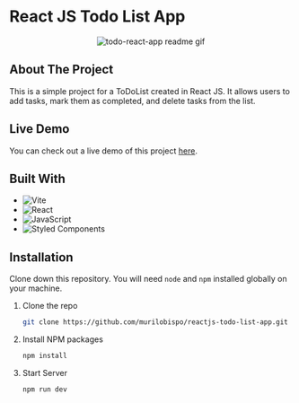 # React JS Todo List App

<div align="center">

![todo-react-app readme gif](https://github.com/murilobispo/react-todo-list/assets/112359490/fb3b7dce-70e7-4018-98f7-574400138525)

</div>

## About The Project

This is a simple project for a ToDoList created in React JS. It allows users to add tasks, mark them as completed, and delete tasks from the list.

## Live Demo
You can check out a live demo of this project [here](https://react-todo-list-zeta-ruby.vercel.app/).

## Built With

* ![Vite](https://img.shields.io/badge/vite-%23646CFF.svg?style=for-the-badge&logo=vite&logoColor=white)
* ![React](https://img.shields.io/badge/react-%2320232a.svg?style=for-the-badge&logo=react&logoColor=%2361DAFB)
* ![JavaScript](https://img.shields.io/badge/javascript-%23323330.svg?style=for-the-badge&logo=javascript&logoColor=%23F7DF1E)
* ![Styled Components](https://img.shields.io/badge/styled--components-DB7093?style=for-the-badge&logo=styled-components&logoColor=white)

## Installation

Clone down this repository. You will need `node` and `npm` installed globally on your machine.  

1. Clone the repo
    ```sh
    git clone https://github.com/murilobispo/reactjs-todo-list-app.git
    ```
1. Install NPM packages
    ```sh
    npm install
    ```
2. Start Server
    ```sh
    npm run dev
    ```
